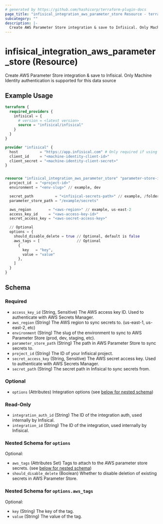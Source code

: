 ```yaml
---
# generated by https://github.com/hashicorp/terraform-plugin-docs
page_title: "infisical_integration_aws_parameter_store Resource - terraform-provider-infisical"
subcategory: ""
description: |-
  Create AWS Parameter Store integration & save to Infisical. Only Machine Identity authentication is supported for this data source
---
```


# infisical_integration_aws_parameter_store (Resource)

Create AWS Parameter Store integration & save to Infisical. Only Machine Identity authentication is supported for this data source

## Example Usage

```terraform
terraform {
  required_providers {
    infisical = {
      # version = <latest version>
      source = "infisical/infisical"
    }
  }
}

provider "infisical" {
  host          = "https://app.infisical.com" # Only required if using self hosted instance of Infisical, default is https://app.infisical.com
  client_id     = "<machine-identity-client-id>"
  client_secret = "<machine-identity-client-secret>"
}


resource "infisical_integration_aws_parameter_store" "parameter-store-integration" {
  project_id  = "<project-id>"
  environment = "<env-slug>" // example, dev

  secret_path          = "<infisical-secrets-path>" // example, /folder, or /
  parameter_store_path = "/example/secrets"

  aws_region        = "<aws-region>" // example, us-east-2
  access_key_id     = "<aws-access-key-id>"
  secret_access_key = "<aws-secret-access-key>"

  // Optional
  options = {
    should_disable_delete = true // Optional, default is false
    aws_tags = [                 // Optional
      {
        key   = "key",
        value = "value"
      },
    ]
  }
}
```

<!-- schema generated by tfplugindocs -->
## Schema

### Required

- `access_key_id` (String, Sensitive) The AWS access key ID. Used to authenticate with AWS Secrets Manager.
- `aws_region` (String) The AWS region to sync secrets to. (us-east-1, us-east-2, etc)
- `environment` (String) The slug of the environment to sync to AWS Parameter Store (prod, dev, staging, etc).
- `parameter_store_path` (String) The path in AWS Parameter Store to sync secrets to.
- `project_id` (String) The ID of your Infisical project.
- `secret_access_key` (String, Sensitive) The AWS secret access key. Used to authenticate with AWS Secrets Manager.
- `secret_path` (String) The secret path in Infisical to sync secrets from.

### Optional

- `options` (Attributes) Integration options (see [below for nested schema](#nestedatt--options))

### Read-Only

- `integration_auth_id` (String) The ID of the integration auth, used internally by Infisical.
- `integration_id` (String) The ID of the integration, used internally by Infisical.

<a id="nestedatt--options"></a>
### Nested Schema for `options`

Optional:

- `aws_tags` (Attributes Set) Tags to attach to the AWS parameter store secrets. (see [below for nested schema](#nestedatt--options--aws_tags))
- `should_disable_delete` (Boolean) Whether to disable deletion of existing secrets in AWS Parameter Store.

<a id="nestedatt--options--aws_tags"></a>
### Nested Schema for `options.aws_tags`

Optional:

- `key` (String) The key of the tag.
- `value` (String) The value of the tag.
